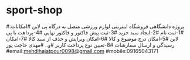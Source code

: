 # sport-shop
#پروژه دانشگاهی فروشگاه اینترنتی لوازم ورزشی متصل به درگاه پی لاین
#امکانات:
#1-ثبت نام
#2-ایجاد سبد خرید
#3-ثبت پیش فاکتور و فاکتور نهایی
#4-پرداهت با پی لاین
#5-امکان درج موضوع و کالا
#6-امکان ویرایش و حذف از سبد کالا
#7-امکان رسیدگی و ارسال سفارشات
#8-تعیین نوع پرداخت کاربر
#و..
#مهدی حاجت پور
#email:mehdihajatpour0098@gmail.com
#mobile:09165043171

